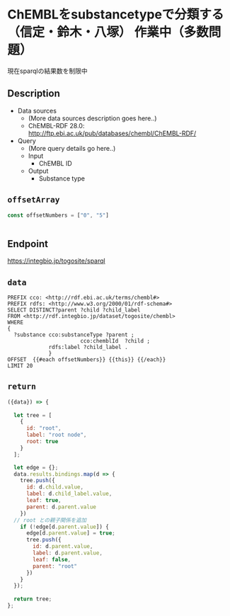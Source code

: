 # ChEMBLをsubstancetypeで分類する（信定・鈴木・八塚） 作業中（多数問題）
現在sparqlの結果数を制限中

## Description

- Data sources
    - (More data sources description goes here..)
    - ChEMBL-RDF 28.0: http://ftp.ebi.ac.uk/pub/databases/chembl/ChEMBL-RDF/
- Query
    - (More query details go here..)
    -  Input
        - ChEMBL ID
    - Output
        - Substance type

## `offsetArray` 

```javascript
const offsetNumbers = ["0", "5"]
                   
```

## Endpoint

https://integbio.jp/togosite/sparql

## `data`

```sparql
PREFIX cco: <http://rdf.ebi.ac.uk/terms/chembl#>
PREFIX rdfs: <http://www.w3.org/2000/01/rdf-schema#>
SELECT DISTINCT?parent ?child ?child_label
FROM <http://rdf.integbio.jp/dataset/togosite/chembl>
WHERE 
{
  ?substance cco:substanceType ?parent ;
                       cco:chemblId  ?child ;
             rdfs:label ?child_label .
             }
OFFSET  {{#each offsetNumbers}} {{this}} {{/each}}
LIMIT 20
```
## `return`

```javascript
({data}) => {
  
  let tree = [
    {
      id: "root",
      label: "root node",
      root: true
    }
  ];

  let edge = {};
  data.results.bindings.map(d => {
    tree.push({
      id: d.child.value,
      label: d.child_label.value,
      leaf: true,
      parent: d.parent.value
    })
  // root との親子関係を追加
    if (!edge[d.parent.value]) {
      edge[d.parent.value] = true;
      tree.push({   
        id: d.parent.value,
        label: d.parent.value,
        leaf: false,
        parent: "root"
      })
    }
  });
  
  return tree;
};
```